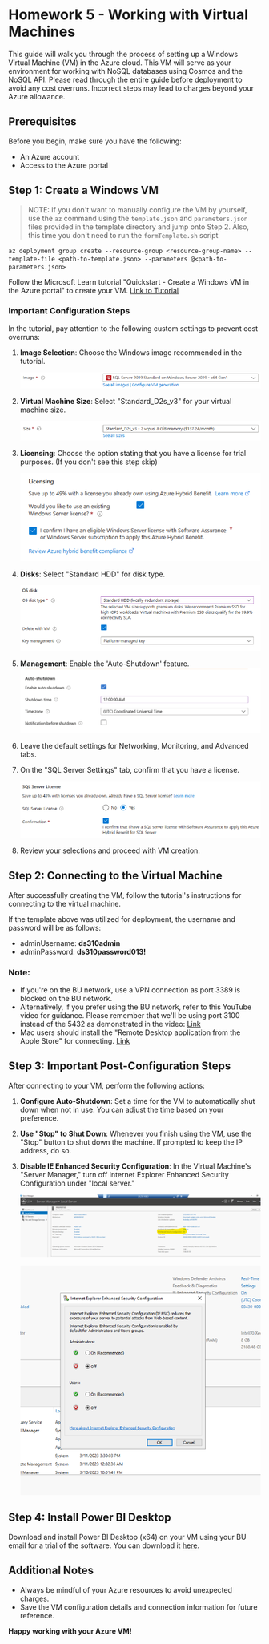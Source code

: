 # Homework 5 - Working with Virtual Machines

This guide will walk you through the process of setting up a Windows Virtual Machine (VM) in the Azure cloud. This VM will serve as your environment for working with NoSQL databases using Cosmos and the NoSQL API. Please read through the entire guide before deployment to avoid any cost overruns. Incorrect steps may lead to charges beyond your Azure allowance.

## Prerequisites

Before you begin, make sure you have the following:

- An Azure account
- Access to the Azure portal

## Step 1: Create a Windows VM

> NOTE: If you don't want to manually configure the VM by yourself, use the `az` command using the `template.json` and `parameters.json` files provided in the template directory and jump onto Step 2. Also, this time you don't need to run the `formTemplate.sh` script

```
az deployment group create --resource-group <resource-group-name> --template-file <path-to-template.json> --parameters @<path-to-parameters.json>
```

Follow the Microsoft Learn tutorial "Quickstart - Create a Windows VM in the Azure portal" to create your VM. [Link to Tutorial](https://learn.microsoft.com/en-us/azure/virtual-machines/windows/quick-create-portal)

### Important Configuration Steps

In the tutorial, pay attention to the following custom settings to prevent cost overruns:

1. **Image Selection**: Choose the Windows image recommended in the tutorial.

    ![Image Selection](../../images/hw5-img1.png)

2. **Virtual Machine Size**: Select "Standard_D2s_v3" for your virtual machine size.

    ![VM Size](../../images/hw5-img2.png)

3. **Licensing**: Choose the option stating that you have a license for trial purposes. (If you don't see this step skip)

    ![Licensing](../../images/hw5-img3.png)

4. **Disks**: Select "Standard HDD" for disk type.

    ![Disks](../../images/hw5-img4.png)

5. **Management**: Enable the 'Auto-Shutdown' feature.
    ![Auto_Shutdown](../../images/hw5-img4-5.png) 
   
7. Leave the default settings for Networking, Monitoring, and Advanced tabs.

8. On the "SQL Server Settings" tab, confirm that you have a license.

    ![SQL Server Settings](../../images/hw5-img5.png)

9. Review your selections and proceed with VM creation.

## Step 2: Connecting to the Virtual Machine

After successfully creating the VM, follow the tutorial's instructions for connecting to the virtual machine.

If the template above was utilized for deployment, the username and password will be as follows:
- adminUsername: **ds310admin**
- adminPassword: **ds310password013!**

### Note:

- If you're on the BU network, use a VPN connection as port 3389 is blocked on the BU network.
- Alternatively, if you prefer using the BU network, refer to this YouTube video for guidance. Please remember that we'll be using port 3100 instead of the 5432 as demonstrated in the video: [Link](https://www.youtube.com/watch?v=5_24GbLbOK4)
- Mac users should install the "Remote Desktop application from the Apple Store" for connecting. [Link](https://apps.apple.com/us/app/microsoft-remote-desktop/id1295203466?mt=12)

## Step 3: Important Post-Configuration Steps

After connecting to your VM, perform the following actions:

1. **Configure Auto-Shutdown**: Set a time for the VM to automatically shut down when not in use. You can adjust the time based on your preference.

2. **Use "Stop" to Shut Down**: Whenever you finish using the VM, use the "Stop" button to shut down the machine. If prompted to keep the IP address, do so.

3. **Disable IE Enhanced Security Configuration**: In the Virtual Machine's "Server Manager," turn off Internet Explorer Enhanced Security Configuration under "local server."

    ![IE Enhanced Security Configuration](../../images/hw5-img6.png)

    ![IE Enhanced Security Configuration](../../images/hw5-img7.png)

## Step 4: Install Power BI Desktop

Download and install Power BI Desktop (x64) on your VM using your BU email for a trial of the software. You can download it [here](https://powerbi.microsoft.com/en-us/desktop/).

## Additional Notes

- Always be mindful of your Azure resources to avoid unexpected charges.
- Save the VM configuration details and connection information for future reference.

**Happy working with your Azure VM!**
